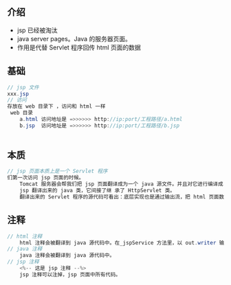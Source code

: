 ## 介绍

* jsp 已经被淘汰
* java server pages。Java 的服务器页面。
* 作用是代替 Servlet 程序回传 html 页面的数据



## 基础

```java
// jsp 文件
xxx.jsp
// 访问
存放在 web 目录下 ，访问和 html 一样
 web 目录
    a.html 访问地址是 =>>>>>> http://ip:port/工程路径/a.html
    b.jsp  访问地址是 =>>>>>> http://ip:port/工程路径/b.jsp
    
```

## 本质

```java
// jsp 页面本质上是一个 Servlet 程序
们第一次访问 jsp 页面的时候。
    Tomcat 服务器会帮我们把 jsp 页面翻译成为一个 java 源文件。并且对它进行编译成 为.class 字节码程序,
    jsp 翻译出来的 java 类，它间接了继 承了 HttpServlet 类。
    翻译出来的 Servlet 程序的源代码可看出：底层实现也是通过输出流，把 html 页面数据回传 给客户端
```

## 注释

```java
// html 注释
	html 注释会被翻译到 java 源代码中。在_jspService 方法里，以 out.writer 输出到客户端。
// java 注释
	java 注释会被翻译到 java 源代码中。
// jsp 注释
	<%-- 这是 jsp 注释 --%>    
    jsp 注释可以注掉，jsp 页面中所有代码。	
```

